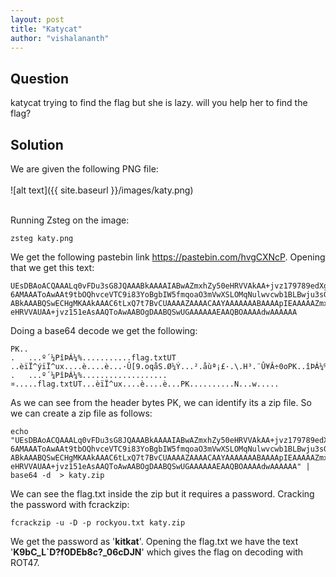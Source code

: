 ```yaml
---
layout: post
title: "Katycat"
author: "vishalananth"
---
```


## Question

katycat trying to find the flag but she is lazy. will you help her to find the flag?

## Solution

We are given the following PNG file:
<br></br>![alt text]({{ site.baseurl }}/images/katy.png)</br></br>

Running Zsteg on the image:

```
zsteg katy.png
```

We get the following pastebin link https://pastebin.com/hvgCXNcP. Opening that we get this text:

```
UEsDBAoACQAAALq0vFDu3sG8JQAAABkAAAAIABwAZmxhZy50eHRVVAkAA+jvz179789edXgLAAEE
6AMAAAToAwAAt9tbOQhvceVTC9i83YoBgbIW5fmqoaO3mVwXSLOMqNulwvcwb1BLBwju3sG8JQAA
ABkAAABQSwECHgMKAAkAAAC6tLxQ7t7BvCUAAAAZAAAACAAYAAAAAAABAAAApIEAAAAAZmxhZy50
eHRVVAUAA+jvz151eAsAAQToAwAABOgDAABQSwUGAAAAAAEAAQBOAAAAdwAAAAAA
```

Doing a base64 decode we get the following:

```
PK..
.	...º´¼PîÞÁ¼%...........flag.txtUT	..èïÏ^ýïÏ^ux....è....è...·Û[9.oqåS.Ø¼Ý...².åùª¡£·.\.H³.¨Û¥Â÷0oPK..îÞÁ¼%.......PK....
.	...º´¼PîÞÁ¼%...................¤.....flag.txtUT...èïÏ^ux....è....è...PK..........N...w.....
```

As we can see from the header bytes PK, we can identify its a zip file. So we can create a zip file as follows:
```
echo "UEsDBAoACQAAALq0vFDu3sG8JQAAABkAAAAIABwAZmxhZy50eHRVVAkAA+jvz179789edXgLAAEE
6AMAAAToAwAAt9tbOQhvceVTC9i83YoBgbIW5fmqoaO3mVwXSLOMqNulwvcwb1BLBwju3sG8JQAA
ABkAAABQSwECHgMKAAkAAAC6tLxQ7t7BvCUAAAAZAAAACAAYAAAAAAABAAAApIEAAAAAZmxhZy50
eHRVVAUAA+jvz151eAsAAQToAwAABOgDAABQSwUGAAAAAAEAAQBOAAAAdwAAAAAA" | base64 -d  > katy.zip
```

We can see the flag.txt inside the zip but it requires a password. Cracking the password with fcrackzip:

```
fcrackzip -u -D -p rockyou.txt katy.zip
```

We get the password as '**kitkat**'. Opening the flag.txt we have the text '**K9bC_L`D?f0DEb8c?_06cDJN**' which gives the flag on decoding with ROT47.